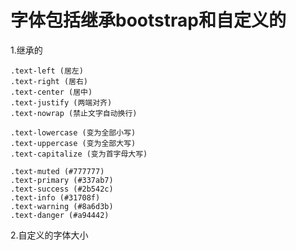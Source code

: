 # 字体包括继承bootstrap和自定义的

1.继承的

```
.text-left (居左)
.text-right (居右) 
.text-center (居中) 
.text-justify (两端对齐) 
.text-nowrap (禁止文字自动换行)

.text-lowercase (变为全部小写) 
.text-uppercase (变为全部大写) 
.text-capitalize (变为首字母大写)

.text-muted (#777777) 
.text-primary (#337ab7) 
.text-success (#2b542c) 
.text-info (#31708f) 
.text-warning (#8a6d3b) 
.text-danger (#a94442)
```

2.自定义的字体大小

```

```



